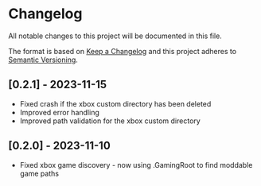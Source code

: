 # Changelog

All notable changes to this project will be documented in this file.

The format is based on [Keep a Changelog](http://keepachangelog.com/) and this project adheres to [Semantic Versioning](http://semver.org/).

## [0.2.1] - 2023-11-15

- Fixed crash if the xbox custom directory has been deleted
- Improved error handling
- Improved path validation for the xbox custom directory


## [0.2.0] - 2023-11-10

- Fixed xbox game discovery - now using .GamingRoot to find moddable game paths
